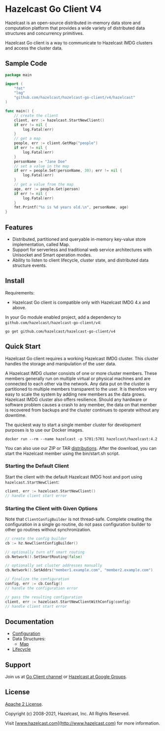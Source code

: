 # Hazelcast Go Client V4

Hazelcast is an open-source distributed in-memory data store and computation platform that provides a wide variety of distributed data structures and concurrency primitives.

Hazelcast Go client is a way to communicate to Hazelcast IMDG clusters and access the cluster data.

## Sample Code

```go
package main

import (
	"fmt"
	"log"
	"github.com/hazelcast/hazelcast-go-client/v4/hazelcast"
)

func main() {
	// create the client
	client, err := hazelcast.StartNewClient() 
    if err != nil {
    	log.Fatal(err)
    }
    // get a map
    people, err := client.GetMap("people")
    if err != nil {
        log.Fatal(err)
    }
    personName := "Jane Doe"
    // set a value in the map
    if err = people.Set(personName, 30); err != nil {
    	log.Fatal(err)
    }
    // get a value from the map
    age, err := people.Get(person)
    if err != nil {
        log.Fatal(err)
    }
    fmt.Printf("%s is %d years old.\n", personName, age)
}
```

## Features

* Distributed, partitioned and queryable in-memory key-value store implementation, called Map.
* Support for serverless and traditional web service architectures with Unisocket and Smart operation modes.
* Ability to listen to client lifecycle, cluster state, and distributed data structure events.

## Install

Requirements:

* Hazelcast Go client is compatible only with Hazelcast IMDG 4.x and above.

In your Go module enabled project, add a dependency to `github.com/hazelcast/hazelcast-go-client/v4`:
```
go get github.com/hazelcast/hazelcast-go-client/v4
```

## Quick Start

Hazelcast Go client requires a working Hazelcast IMDG cluster.
This cluster handles the storage and manipulation of the user data.

A Hazelcast IMDG cluster consists of one or more cluster members.
These members generally run on multiple virtual or physical machines and are connected to each other via the network.
Any data put on the cluster is partitioned to multiple members transparent to the user.
It is therefore very easy to scale the system by adding new members as the data grows.
Hazelcast IMDG cluster also offers resilience.
Should any hardware or software problem causes a crash to any member, the data on that member is recovered from backups and the cluster continues to operate without any downtime.

The quickest way to start a single member cluster for development purposes is to use our Docker images.

```
docker run --rm --name hazelcast -p 5701:5701 hazelcast/hazelcast:4.2
```

You can also use our ZIP or TAR [distributions](https://hazelcast.org/imdg/download/archives/#hazelcast-imdg).
After the download, you can start the Hazelcast member using the bin/start.sh script.

### Starting the Default Client

Start the client with the default Hazelcast IMDG host and port using `hazelcast.StartNewClient`: 

```go
client, err := hazelcast.StartNewClient()
// handle client start error
```

### Starting the Client with Given Options

Note that `ClientConfigBuilder` is not thread-safe.
Complete creating the configuration in a single go routine, do not pass configuration builder to other go routines without synchronization. 

```go
// create the config builder
cb := hz.NewClientConfigBuilder()

// optionally turn off smart routing
cb.Network().SetSmartRouting(false)

// optionally set cluster addresses manually
cb.Network().SetAddrs("member1.example.com", "member2.example.com")

// finalize the configuration
config, err := cb.Config()
// handle the configuration error

// pass the resulting configuration
client, err := hazelcast.StartNewClientWithConfig(config)
// handle client start error
```

## Documentation

* [Configuration](./docs/configuration.md)
* Data Structures:
    * [Map](../docs/map)
* [Lifecycle](./docs/lifecycle.md)

## Support

Join us at [Go Client channel](https://hazelcastcommunity.slack.com/channels/go-client) or [Hazelcast at Google Groups](https://groups.google.com/g/hazelcast).

## License

[Apache 2 License](https://github.com/hazelcast/hazelcast-go-client/blob/master/LICENSE).

Copyright (c) 2008-2021, Hazelcast, Inc. All Rights Reserved.

Visit [www.hazelcast.com](http://www.hazelcast.com) for more information.

